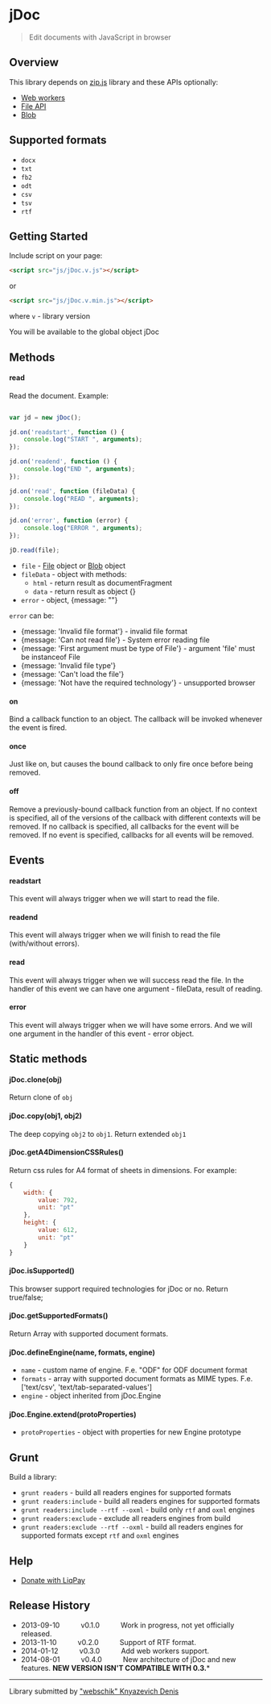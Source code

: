 jDoc
===

> Edit documents with JavaScript in browser

## Overview
This library depends on [zip.js](http://gildas-lormeau.github.io/zip.js/) library and these APIs optionally:
* [Web workers](https://developer.mozilla.org/en-US/docs/Web/Guide/Performance/Using_web_workers)
* [File API](https://developer.mozilla.org/en-US/docs/Trash/File_APIs)
* [Blob](https://developer.mozilla.org/en-US/docs/Web/API/Blob)

## Supported formats
* `docx`
* `txt`
* `fb2`
* `odt`
* `csv`
* `tsv`
* `rtf`

## Getting Started
Include script on your page:

```html
<script src="js/jDoc.v.js"></script>
```
or
```html
<script src="js/jDoc.v.min.js"></script>
```
where `v` - library version

You will be available to the global object jDoc

## Methods

#### read
Read the document.
Example:

```js

var jd = new jDoc();

jd.on('readstart', function () {
    console.log("START ", arguments);
});

jd.on('readend', function () {
    console.log("END ", arguments);
});

jd.on('read', function (fileData) {
    console.log("READ ", arguments);
});

jd.on('error', function (error) {
    console.log("ERROR ", arguments);
});

jD.read(file);

```

* `file` - [File](https://developer.mozilla.org/en-US/docs/Web/API/File) object or [Blob](https://developer.mozilla.org/en-US/docs/Web/API/Blob) object
* `fileData` - object with methods:
  * `html` - return result as documentFragment
  * `data` - return result as object {}
* `error` - object, {message: ""}

`error` can be:
 * {message: 'Invalid file format'} - invalid file format
 * {message: 'Can not read file'} - System error reading file
 * {message: 'First argument must be type of File'} - argument 'file' must be instanceof File
 * {message: 'Invalid file type'}
 * {message: 'Can't load the file'}
 * {message: 'Not have the required technology'} - unsupported browser

#### on
Bind a callback function to an object. The callback will be invoked whenever the event is fired.
#### once
Just like on, but causes the bound callback to only fire once before being removed.
#### off
Remove a previously-bound callback function from an object. If no context is specified, all of the versions of the callback with different contexts will be removed. If no callback is specified, all callbacks for the event will be removed. If no event is specified, callbacks for all events will be removed.

## Events

#### readstart
This event will always trigger when we will start to read the file.
#### readend
This event will always trigger when we will finish to read the file (with/without errors).
#### read
This event will always trigger when we will success read the file.
In the handler of this event we can have one argument - fileData, result of reading.
#### error
This event will always trigger when we will have some errors.
And we will one argument in the handler of this event - error object.

## Static methods

#### jDoc.clone(obj)
Return clone of `obj`
#### jDoc.copy(obj1, obj2)
The deep copying `obj2` to `obj1`. Return extended `obj1`
#### jDoc.getA4DimensionCSSRules()
Return css rules for A4 format of sheets in dimensions.
For example:
```js
{
    width: {
        value: 792,
        unit: "pt"
    },
    height: {
        value: 612,
        unit: "pt"
    }
}
```
#### jDoc.isSupported()
This browser support required technologies for jDoc or no.
Return true/false;
#### jDoc.getSupportedFormats()
Return Array with supported document formats.
#### jDoc.defineEngine(name, formats, engine)
* `name` - custom name of engine. F.e. "ODF" for ODF document format
* `formats` - array with supported document formats as MIME types. F.e. ['text/csv', 'text/tab-separated-values']
* `engine` - object inherited from jDoc.Engine

#### jDoc.Engine.extend(protoProperties)
* `protoProperties` - object with properties for new Engine prototype

## Grunt
Build a library:
* `grunt readers` - build all readers engines for supported formats
* `grunt readers:include` - build all readers engines for supported formats
* `grunt readers:include --rtf --oxml` - build only `rtf` and `oxml` engines
* `grunt readers:exclude` - exclude all readers engines from build
* `grunt readers:exclude --rtf --oxml` - build all readers engines for supported formats except `rtf` and `oxml` engines

## Help
* [Donate with LiqPay](https://www.liqpay.com/?do=clickNbuy&button=i62510136148)

## Release History

 * 2013-09-10   v0.1.0   Work in progress, not yet officially released.
 * 2013-11-10   v0.2.0   Support of RTF format.
 * 2014-01-12   v0.3.0   Add web workers support.
 * 2014-08-01   v0.4.0   New architecture of jDoc and new features. **NEW VERSION ISN'T COMPATIBLE WITH 0.3.***

---

Library submitted by ["webschik" Knyazevich Denis](https://github.com/webschik)
